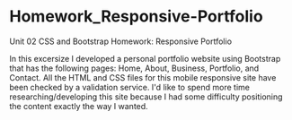 # Homework_Responsive-Portfolio
Unit 02 CSS and Bootstrap Homework: Responsive Portfolio


In this excersize I developed a personal portfolio website using Bootstrap that has the following pages: Home, About, Business, Portfolio, and Contact. All the HTML and CSS files for this mobile responsive site have been checked by a validation service. I'd like to spend more time researching/developing this site because I had some difficulty positioning the content exactly the way I wanted.  
